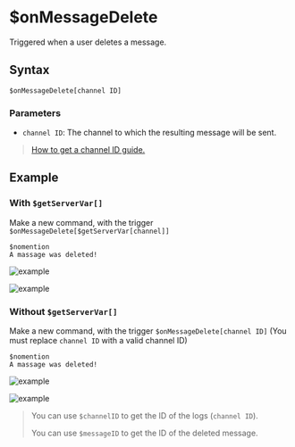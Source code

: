# $onMessageDelete
Triggered when a user deletes a message.

## Syntax 
```
$onMessageDelete[channel ID]
```

### Parameters
- `channel ID`: The channel to which the resulting message will be sent.

> [How to get a channel ID guide.](https://support.discord.com/hc/en-us/articles/206346498-Where-can-I-find-my-User-Server-Message-ID-)
## Example
### With `$getServerVar[]`
Make a new command, with the trigger `$onMessageDelete[$getServerVar[channel]]`
```
$nomention
A massage was deleted!
```
![example](https://user-images.githubusercontent.com/113303649/223441552-4e699a36-3d77-40fa-bea8-f3752de1f749.png)

![example](https://user-images.githubusercontent.com/113303649/223442073-024364e6-17d9-4118-bcab-f12575a447d0.png)
### Without `$getServerVar[]`
Make a new command, with the trigger `$onMessageDelete[channel ID]` (You must replace `channel ID` with a valid channel ID)
```
$nomention
A massage was deleted!
```
![example](https://user-images.githubusercontent.com/113303649/223441552-4e699a36-3d77-40fa-bea8-f3752de1f749.png)

![example](https://user-images.githubusercontent.com/113303649/223442073-024364e6-17d9-4118-bcab-f12575a447d0.png)

> You can use `$channelID` to get the ID of the logs (`channel ID`).
> 
> You can use `$messageID` to get the ID of the deleted message.
